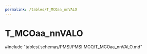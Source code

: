 ```yaml
---
permalink: /tables/T_MCOaa_nnVALO
---
```

# T_MCOaa_nnVALO
<!-- SPDX-License-Identifier: MPL-2.0 -->

<!-- ATTENTION : Ne pas supprimer ou modifier la ligne ci-dessous -->
#include "tables/.schemas/PMSI/PMSI MCO/T_MCOaa_nnVALO.md"
<!-- ATTENTION : Ne pas supprimer ou modifier la ligne ci-dessus -->
